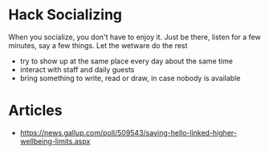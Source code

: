 # Hack Socializing

When you socialize, you don't have to enjoy it. Just be there, listen for a few minutes, say a few things. Let the wetware do the rest
* try to show up at the same place every day about the same time
* interact with staff and daily guests
* bring something to write, read or draw, in case nobody is available


# Articles
* https://news.gallup.com/poll/509543/saying-hello-linked-higher-wellbeing-limits.aspx
